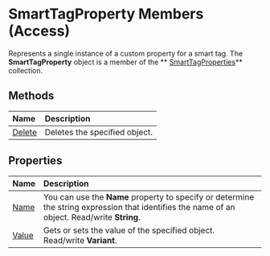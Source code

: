 
# SmartTagProperty Members (Access)
Represents a single instance of a custom property for a smart tag. The  **SmartTagProperty** object is a member of the ** [SmartTagProperties](1b2c7a0d-4dd3-e2b3-b44f-2a99994395f6.md)** collection.

## Methods



|**Name**|**Description**|
|:-----|:-----|
| [Delete](aa277039-6a8d-c50d-8b9b-6cbb50b82f31.md)|Deletes the specified object.|

## Properties



|**Name**|**Description**|
|:-----|:-----|
| [Name](2c9865be-3b4c-7ce9-eb8d-5f907529af5b.md)|You can use the  **Name** property to specify or determine the string expression that identifies the name of an object. Read/write **String**.|
| [Value](d2405ad4-9d68-4272-0b26-f97cd639778a.md)|Gets or sets the value of the specified object. Read/write  **Variant**.|

